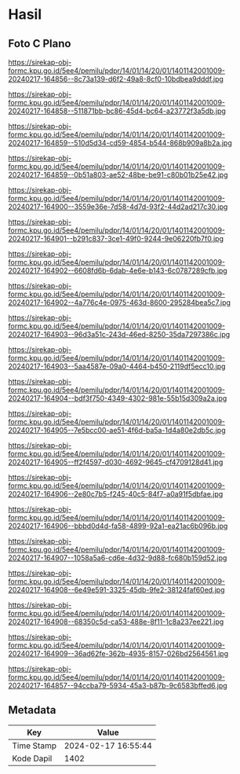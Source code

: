 # Hasil

## Foto C Plano

https://sirekap-obj-formc.kpu.go.id/5ee4/pemilu/pdpr/14/01/14/20/01/1401142001009-20240217-164856--8c73a139-d6f2-49a8-8cf0-10bdbea9dddf.jpg

https://sirekap-obj-formc.kpu.go.id/5ee4/pemilu/pdpr/14/01/14/20/01/1401142001009-20240217-164858--511871bb-bc86-45d4-bc64-a23772f3a5db.jpg

https://sirekap-obj-formc.kpu.go.id/5ee4/pemilu/pdpr/14/01/14/20/01/1401142001009-20240217-164859--510d5d34-cd59-4854-b544-868b909a8b2a.jpg

https://sirekap-obj-formc.kpu.go.id/5ee4/pemilu/pdpr/14/01/14/20/01/1401142001009-20240217-164859--0b51a803-ae52-48be-be91-c80b01b25e42.jpg

https://sirekap-obj-formc.kpu.go.id/5ee4/pemilu/pdpr/14/01/14/20/01/1401142001009-20240217-164900--3559e36e-7d58-4d7d-93f2-44d2ad217c30.jpg

https://sirekap-obj-formc.kpu.go.id/5ee4/pemilu/pdpr/14/01/14/20/01/1401142001009-20240217-164901--b291c837-3ce1-49f0-9244-9e06220fb7f0.jpg

https://sirekap-obj-formc.kpu.go.id/5ee4/pemilu/pdpr/14/01/14/20/01/1401142001009-20240217-164902--6608fd6b-6dab-4e6e-b143-6c0787289cfb.jpg

https://sirekap-obj-formc.kpu.go.id/5ee4/pemilu/pdpr/14/01/14/20/01/1401142001009-20240217-164902--4a776c4e-0975-463d-8600-295284bea5c7.jpg

https://sirekap-obj-formc.kpu.go.id/5ee4/pemilu/pdpr/14/01/14/20/01/1401142001009-20240217-164903--96d3a51c-243d-46ed-8250-35da7297386c.jpg

https://sirekap-obj-formc.kpu.go.id/5ee4/pemilu/pdpr/14/01/14/20/01/1401142001009-20240217-164903--5aa4587e-09a0-4464-b450-2119df5ecc10.jpg

https://sirekap-obj-formc.kpu.go.id/5ee4/pemilu/pdpr/14/01/14/20/01/1401142001009-20240217-164904--bdf3f750-4349-4302-981e-55b15d309a2a.jpg

https://sirekap-obj-formc.kpu.go.id/5ee4/pemilu/pdpr/14/01/14/20/01/1401142001009-20240217-164905--7e5bcc00-ae51-4f6d-ba5a-1d4a80e2db5c.jpg

https://sirekap-obj-formc.kpu.go.id/5ee4/pemilu/pdpr/14/01/14/20/01/1401142001009-20240217-164905--ff2f4597-d030-4692-9645-cf4709128d41.jpg

https://sirekap-obj-formc.kpu.go.id/5ee4/pemilu/pdpr/14/01/14/20/01/1401142001009-20240217-164906--2e80c7b5-f245-40c5-84f7-a0a91f5dbfae.jpg

https://sirekap-obj-formc.kpu.go.id/5ee4/pemilu/pdpr/14/01/14/20/01/1401142001009-20240217-164906--bbbd0d4d-fa58-4899-92a1-ea21ac6b096b.jpg

https://sirekap-obj-formc.kpu.go.id/5ee4/pemilu/pdpr/14/01/14/20/01/1401142001009-20240217-164907--1058a5a6-cd6e-4d32-9d88-fc680b159d52.jpg

https://sirekap-obj-formc.kpu.go.id/5ee4/pemilu/pdpr/14/01/14/20/01/1401142001009-20240217-164908--6e49e591-3325-45db-9fe2-38124faf60ed.jpg

https://sirekap-obj-formc.kpu.go.id/5ee4/pemilu/pdpr/14/01/14/20/01/1401142001009-20240217-164908--68350c5d-ca53-488e-8f11-1c8a237ee221.jpg

https://sirekap-obj-formc.kpu.go.id/5ee4/pemilu/pdpr/14/01/14/20/01/1401142001009-20240217-164909--36ad62fe-362b-4935-8157-026bd2564561.jpg

https://sirekap-obj-formc.kpu.go.id/5ee4/pemilu/pdpr/14/01/14/20/01/1401142001009-20240217-164857--94ccba79-5934-45a3-b87b-9c6583bffed6.jpg


## Metadata

| Key        | Value               |
| ---------- | ------------------- |
| Time Stamp | 2024-02-17 16:55:44 |
| Kode Dapil | 1402                |



